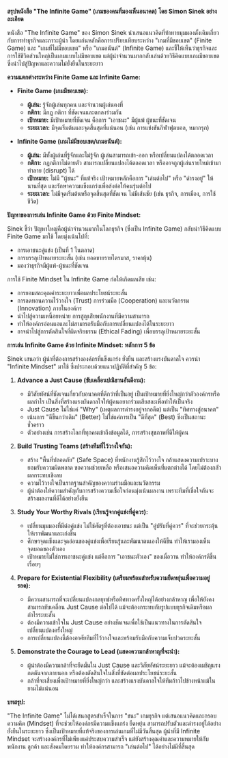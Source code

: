 **สรุปหนังสือ "The Infinite Game" (เกมของคนที่มองเห็นอนาคต) โดย Simon Sinek อย่างละเอียด**

หนังสือ "The Infinite Game" ของ Simon Sinek นำเสนอแนวคิดที่ท้าทายมุมมองดั้งเดิมเกี่ยวกับการทำธุรกิจและภาวะผู้นำ โดยแก่นหลักคือการเปรียบเทียบระหว่าง "เกมที่มีขอบเขต" (Finite Game) และ "เกมที่ไม่มีขอบเขต" หรือ "เกมอนันต์" (Infinite Game) และชี้ให้เห็นว่าธุรกิจและการใช้ชีวิตส่วนใหญ่เป็นเกมแบบไม่มีขอบเขต แต่ผู้นำจำนวนมากกลับเล่นด้วยวิธีคิดแบบเกมมีขอบเขต ซึ่งนำไปสู่ปัญหาและความไม่ยั่งยืนในระยะยาว

**ความแตกต่างระหว่าง Finite Game และ Infinite Game:**

*   **Finite Game (เกมมีขอบเขต):**
    *   **ผู้เล่น:** รู้จักผู้เล่นทุกคน และจำนวนผู้เล่นคงที่
    *   **กติกา:** มีกฎ กติกา ที่ชัดเจนและตกลงร่วมกัน
    *   **เป้าหมาย:** มีเป้าหมายที่ชัดเจน คือการ "เอาชนะ" มีผู้แพ้ ผู้ชนะที่ชัดเจน
    *   **ระยะเวลา:** มีจุดเริ่มต้นและจุดสิ้นสุดที่แน่นอน (เช่น การแข่งขันกีฬาฟุตบอล, หมากรุก)

*   **Infinite Game (เกมไม่มีขอบเขต/เกมอนันต์):**
    *   **ผู้เล่น:** มีทั้งผู้เล่นที่รู้จักและไม่รู้จัก ผู้เล่นสามารถเข้า-ออก หรือเปลี่ยนแปลงได้ตลอดเวลา
    *   **กติกา:** กฎกติกาไม่ตายตัว สามารถเปลี่ยนแปลงได้ตลอดเวลา หรืออาจถูกผู้เล่นรายใหม่เข้ามาทำลาย (disrupt) ได้
    *   **เป้าหมาย:** ไม่มี "ผู้ชนะ" ที่แท้จริง เป้าหมายหลักคือการ "เล่นต่อไป" หรือ "ดำรงอยู่" ให้นานที่สุด และรักษาความแข็งแกร่งเพื่อส่งต่อให้คนรุ่นต่อไป
    *   **ระยะเวลา:** ไม่มีจุดเริ่มต้นหรือจุดสิ้นสุดที่ชัดเจน ไม่มีเส้นชัย (เช่น ธุรกิจ, การเมือง, การใช้ชีวิต)

**ปัญหาของการเล่น Infinite Game ด้วย Finite Mindset:**

Sinek ชี้ว่า ปัญหาใหญ่คือผู้นำจำนวนมากในโลกธุรกิจ (ซึ่งเป็น Infinite Game) กลับนำวิธีคิดแบบ Finite Game มาใช้ โดยมุ่งเน้นไปที่:
*   การเอาชนะคู่แข่ง (เป็นที่ 1 ในตลาด)
*   การบรรลุเป้าหมายระยะสั้น (เช่น ยอดขายรายไตรมาส, ราคาหุ้น)
*   มองว่าธุรกิจมีผู้แพ้-ผู้ชนะที่ชัดเจน

การใช้ Finite Mindset ใน Infinite Game ก่อให้เกิดผลเสีย เช่น:
*   การยอมสละคุณค่าระยะยาวเพื่อผลประโยชน์ระยะสั้น
*   การลดทอนความไว้วางใจ (Trust) การร่วมมือ (Cooperation) และนวัตกรรม (Innovation) ภายในองค์กร
*   นำไปสู่ความเหนื่อยหน่าย การสูญเสียพนักงานที่มีความสามารถ
*   ทำให้องค์กรอ่อนแอและไม่สามารถรับมือกับการเปลี่ยนแปลงได้ในระยะยาว
*   อาจนำไปสู่การตัดสินใจที่ผิดจริยธรรม (Ethical Fading) เพื่อบรรลุเป้าหมายระยะสั้น

**การเล่น Infinite Game ด้วย Infinite Mindset: หลักการ 5 ข้อ**

Sinek เสนอว่า ผู้นำที่ต้องการสร้างองค์กรที่แข็งแกร่ง ยั่งยืน และสร้างแรงบันดาลใจ ควรนำ "Infinite Mindset" มาใช้ ซึ่งประกอบด้วยแนวปฏิบัติที่สำคัญ 5 ข้อ:

1.  **Advance a Just Cause (ขับเคลื่อนปณิธานอันดีงาม):**
    *   มีวิสัยทัศน์ที่ชัดเจนเกี่ยวกับอนาคตที่ดีกว่าที่เป็นอยู่ เป็นเป้าหมายที่ยิ่งใหญ่กว่าตัวองค์กรหรือผลกำไร เป็นสิ่งที่สร้างแรงบันดาลใจให้ผู้คนอยากร่วมเสียสละเพื่อทำให้เป็นจริง
    *   Just Cause ไม่ใช่แค่ "Why" (เหตุผลการดำรงอยู่จากอดีต) แต่เป็น "ทิศทางสู่อนาคต"
    *   เน้นการ "ดีขึ้นกว่าเดิม" (Better) ไม่ใช่แค่การเป็น "ดีที่สุด" (Best) ซึ่งเป็นสถานะชั่วคราว
    *   ตัวอย่างเช่น การสร้างโลกที่ทุกคนเข้าถึงข้อมูลได้, การสร้างสุขภาพที่ดีให้ผู้คน

2.  **Build Trusting Teams (สร้างทีมที่ไว้วางใจกัน):**
    *   สร้าง "พื้นที่ปลอดภัย" (Safe Space) ที่พนักงานรู้สึกไว้วางใจ กล้าแสดงความเปราะบาง ยอมรับความผิดพลาด ขอความช่วยเหลือ หรือเสนอความคิดเห็นที่แตกต่างได้ โดยไม่ต้องกลัวผลกระทบเชิงลบ
    *   ความไว้วางใจเป็นรากฐานสำคัญของความร่วมมือและนวัตกรรม
    *   ผู้นำต้องให้ความสำคัญกับการสร้างความเชื่อใจก่อนมุ่งเน้นผลงาน เพราะทีมที่เชื่อใจกันจะสร้างผลงานที่ดีได้อย่างยั่งยืน

3.  **Study Your Worthy Rivals (เรียนรู้จากคู่แข่งที่คู่ควร):**
    *   เปลี่ยนมุมมองที่มีต่อคู่แข่ง ไม่ใช่ศัตรูที่ต้องเอาชนะ แต่เป็น "คู่ปรับที่คู่ควร" ที่จะช่วยกระตุ้นให้เราพัฒนาและเก่งขึ้น
    *   ศึกษาจุดแข็งและจุดอ่อนของคู่แข่งเพื่อเรียนรู้และพัฒนาตนเองให้ดีขึ้น ทำให้เรามองเห็นจุดบอดของตัวเอง
    *   เป้าหมายไม่ใช่การเอาชนะคู่แข่ง แต่คือการ "เอาชนะตัวเอง" ของเมื่อวาน ทำให้องค์กรดีขึ้นเรื่อยๆ

4.  **Prepare for Existential Flexibility (เตรียมพร้อมสำหรับความยืดหยุ่นเพื่อความอยู่รอด):**
    *   มีความสามารถที่จะเปลี่ยนแปลงกลยุทธ์หรือทิศทางครั้งใหญ่ได้อย่างกล้าหาญ เพื่อให้ยังคงสามารถขับเคลื่อน Just Cause ต่อไปได้ แม้จะต้องกระทบกับรูปแบบธุรกิจเดิมหรือผลกำไรระยะสั้น
    *   ต้องมีความเข้าใจใน Just Cause อย่างชัดเจนเพื่อใช้เป็นแนวทางในการตัดสินใจเปลี่ยนแปลงครั้งใหญ่
    *   การเปลี่ยนแปลงนี้ต้องอาศัยทีมที่ไว้วางใจและพร้อมรับมือกับความเจ็บปวดระยะสั้น

5.  **Demonstrate the Courage to Lead (แสดงความกล้าหาญที่จะนำ):**
    *   ผู้นำต้องมีความกล้าที่จะยึดมั่นใน Just Cause และวิสัยทัศน์ระยะยาว แม้จะต้องเผชิญแรงกดดันจากภายนอก หรือต้องตัดสินใจในสิ่งที่ขัดต่อผลประโยชน์ระยะสั้น
    *   กล้าที่จะเสี่ยงเพื่อเป้าหมายที่ยิ่งใหญ่กว่า และสร้างแรงบันดาลใจให้ทีมก้าวไปข้างหน้าแม้ในยามไม่แน่นอน

**บทสรุป:**

"The Infinite Game" ไม่ได้เสนอสูตรสำเร็จในการ "ชนะ" เกมธุรกิจ แต่เสนอแนวคิดและกรอบความคิด (Mindset) ที่จะช่วยให้องค์กรมีความแข็งแกร่ง ยืดหยุ่น สามารถปรับตัวและดำรงอยู่ได้อย่างยั่งยืนในระยะยาว ซึ่งเป็นเป้าหมายที่แท้จริงของการเล่นเกมที่ไม่มีวันสิ้นสุด ผู้นำที่มี Infinite Mindset จะสร้างองค์กรที่ไม่เพียงแค่ประสบความสำเร็จ แต่ยังสร้างคุณค่าและความหมายให้กับพนักงาน ลูกค้า และสังคมโดยรวม ทำให้องค์กรสามารถ "เล่นต่อไป" ได้อย่างไม่มีที่สิ้นสุด

